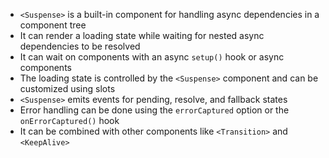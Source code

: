 - `<Suspense>` is a built-in component for handling async dependencies in a component tree
- It can render a loading state while waiting for nested async dependencies to be resolved
- It can wait on components with an async `setup()` hook or async components
- The loading state is controlled by the `<Suspense>` component and can be customized using slots
- `<Suspense>` emits events for pending, resolve, and fallback states
- Error handling can be done using the `errorCaptured` option or the `onErrorCaptured()` hook
- It can be combined with other components like `<Transition>` and `<KeepAlive>`